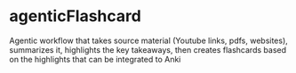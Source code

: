 # agenticFlashcard
Agentic workflow that takes source material (Youtube links, pdfs, websites), summarizes it, highlights the key takeaways, then creates flashcards based on the highlights that can be integrated to Anki

